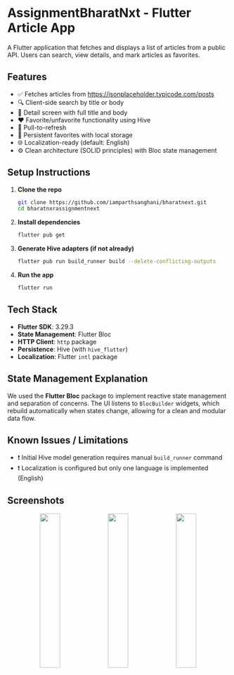 
# AssignmentBharatNxt - Flutter Article App

A Flutter application that fetches and displays a list of articles from a public API. Users can search, view details, and mark articles as favorites.

## Features

- ✅ Fetches articles from https://jsonplaceholder.typicode.com/posts
- 🔍 Client-side search by title or body
- 📄 Detail screen with full title and body
- ❤️ Favorite/unfavorite functionality using Hive
- 🔄 Pull-to-refresh
- 💾 Persistent favorites with local storage
- 🌐 Localization-ready (default: English)
- ⚙️ Clean architecture (SOLID principles) with Bloc state management

## Setup Instructions

1. **Clone the repo**
   ```bash
   git clone https://github.com/iamparthsanghani/bharatnext.git
   cd bharatnxrassignmentnext
   ```

2. **Install dependencies**
   ```bash
   flutter pub get
   ```

3. **Generate Hive adapters (if not already)**
   ```bash
   flutter pub run build_runner build --delete-conflicting-outputs
   ```

4. **Run the app**
   ```bash
   flutter run
   ```

## Tech Stack

- **Flutter SDK**: 3.29.3
- **State Management**: Flutter Bloc
- **HTTP Client**: `http` package
- **Persistence**: Hive (with `hive_flutter`)
- **Localization**: Flutter `intl` package

## State Management Explanation

We used the **Flutter Bloc** package to implement reactive state management and separation of concerns. The UI listens to `BlocBuilder` widgets, which rebuild automatically when states change, allowing for a clean and modular data flow.

## Known Issues / Limitations

- ❗ Initial Hive model generation requires manual `build_runner` command
- ❗ Localization is configured but only one language is implemented (English)

## Screenshots 


<p align="center">
  <img src="screenshots/home_screen.png" width="30%" />
  <img src="screenshots/detail_screen.png" width="30%" />
  <img src="screenshots/favorites_screen.png" width="30%" />
</p>

